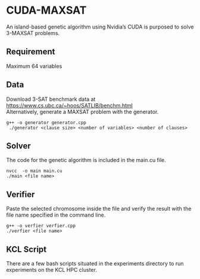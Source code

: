 # CUDA-MAXSAT

An island-based genetic algorithm using Nvidia’s CUDA is purposed to solve 3-MAXSAT problems.

## Requirement
Maximum 64 variables

## Data
Download 3-SAT benchmark data at https://www.cs.ubc.ca/~hoos/SATLIB/benchm.html
<br /> Alternatively, generate a MAXSAT problem with the generator.
```
g++ -o generator generator.cpp
 ./generator <clause size> <number of variables> <number of clauses>
```

## Solver
The code for the genetic algorithm is included in the main.cu file.
```
nvcc  -o main main.cu
./main <file name>
```
## Verifier
Paste the selected chromosome inside the file and verify the result with the file name specified in the command line.
```
g++ -o verfier verfier.cpp
./verfier <file name>
```
## KCL Script

There are a few bash scripts situated in the experiments directory to run experiments on the KCL HPC cluster.
